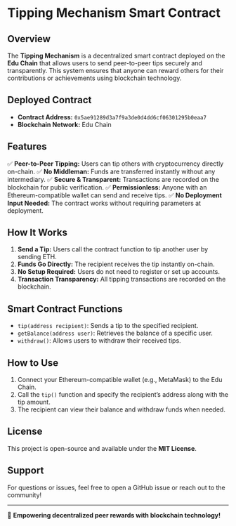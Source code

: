 # Tipping Mechanism Smart Contract

## Overview
The **Tipping Mechanism** is a decentralized smart contract deployed on the **Edu Chain** that allows users to send peer-to-peer tips securely and transparently. This system ensures that anyone can reward others for their contributions or achievements using blockchain technology.

## Deployed Contract
- **Contract Address:** `0x5ae91289d3a7f9a3de0d4dd6cf06301295b0eaa7`
- **Blockchain Network:** Edu Chain

## Features
✅ **Peer-to-Peer Tipping:** Users can tip others with cryptocurrency directly on-chain.
✅ **No Middleman:** Funds are transferred instantly without any intermediary.
✅ **Secure & Transparent:** Transactions are recorded on the blockchain for public verification.
✅ **Permissionless:** Anyone with an Ethereum-compatible wallet can send and receive tips.
✅ **No Deployment Input Needed:** The contract works without requiring parameters at deployment.

## How It Works
1. **Send a Tip:** Users call the contract function to tip another user by sending ETH.
2. **Funds Go Directly:** The recipient receives the tip instantly on-chain.
3. **No Setup Required:** Users do not need to register or set up accounts.
4. **Transaction Transparency:** All tipping transactions are recorded on the blockchain.

## Smart Contract Functions
- `tip(address recipient)`: Sends a tip to the specified recipient.
- `getBalance(address user)`: Retrieves the balance of a specific user.
- `withdraw()`: Allows users to withdraw their received tips.

## How to Use
1. Connect your Ethereum-compatible wallet (e.g., MetaMask) to the Edu Chain.
2. Call the `tip()` function and specify the recipient’s address along with the tip amount.
3. The recipient can view their balance and withdraw funds when needed.

## License
This project is open-source and available under the **MIT License**.

## Support
For questions or issues, feel free to open a GitHub issue or reach out to the community!

---
🚀 **Empowering decentralized peer rewards with blockchain technology!**

